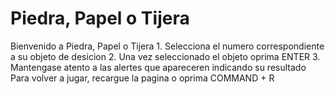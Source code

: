 <html>
 <head>
  <meta charset="utf-8"/>
   <title> Piedra, papel o tijera </title>
    <script>
        function aleatorio (min, max) {
            return Math.floor(Math.random() * (max - min+1)+min)}
     let jugador = 0
     let pc = aleatorio (1,3)
     jugador = parseInt (prompt("Elige: 1 para Piedra 🗿, 2 para Papel 📄 o 3 para Tijera ✂️ "))
     if (jugador == 1) {alert ("Elegiste Piedra 🗿")} 
     else if (jugador == 2) {alert ("Elegiste Papel 📄")}
     else if (jugador == 3) {alert ("Elegiste Tijera ✂️")}
     else alert ("Elegiste PERDER!!")
     //combate
     if(pc == jugador) {alert ("EMPATE")}
     else if (jugador == 1 && pc == 3) {alert ("GANASTE")}
     else if (jugador == 2 && pc == 1) {alert ("GANASTE")}
     else if (jugador == 3 && pc == 2) {alert ("GANASTE")}
     else {alert ("PERDISTE")}
     //para saber que eligio el pc
     if(pc == 1) {alert ("PC eligio 🗿")}
     else if(pc == 2) {alert ("PC eligio 📄")}
     else if(pc == 3) {alert ("PC eligio ✂️")}
     //Por si el pc elige una opcion no valida
     else {alert ("EL PC PERDIO ✂️")}
    </script>
   </head>
  <body>
    <h1>Piedra, Papel o Tijera</h1>
    <p>Bienvenido a Piedra, Papel o Tijera
        1. Selecciona el numero correspondiente a su objeto de desicion
        2. Una vez seleccionado el objeto oprima ENTER
        3. Mantengase atento a las alertes que apareceren indicando su resultado
    Para volver a jugar, recargue la pagina o oprima COMMAND + R
    </p>
</body>
</html>

